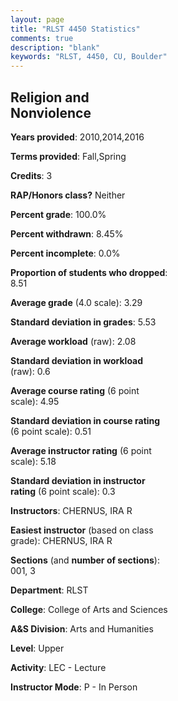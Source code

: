 ```yaml
---
layout: page
title: "RLST 4450 Statistics"
comments: true
description: "blank"
keywords: "RLST, 4450, CU, Boulder"
--- 
```

<head>
<script src="https://ajax.googleapis.com/ajax/libs/jquery/2.1.3/jquery.min.js"></script>
<script src="https://dl.dropboxusercontent.com/s/pc42nxpaw1ea4o9/highcharts.js?dl=0"></script>
<!-- <script src="../assets/js/highcharts.js"></script> -->
<style type="text/css">@font-face {
	font-family: "Bebas Neue";
	src: url(https://www.filehosting.org/file/details/544349/BebasNeue%20Regular.otf) format("opentype");
	}
	h1.Bebas { 
		font-family: "Bebas Neue", Verdana, Tahoma;
	}
</style>
</head>
<body>
	<div id="container" style="float: right; width: 45%; height: 88%; margin-left: 2.5%; margin-right: 2.5%;"></div>
	<script language="JavaScript">
		$(document).ready(function() {
		var chart = {type: 'column'};
		var title = {text: 'Grade Distribution'};
		var xAxis = {categories: ['A','B','C','D','F'],crosshair: true};
		var yAxis = {min: 0,title: {text: 'Percentage'}};
		var tooltip = {headerFormat: '<center><b><span style="font-size:20px">{point.key}</span></b></center>',
		               pointFormat: '<td style="padding:0"><b>{point.y:.1f}%</b></td>',
		               footerFormat: '</table>',shared: true,useHTML: true};
		var plotOptions = {column: {pointPadding: 0.0,borderWidth: 0}};  
		var credits = {enabled: false};var series= [{name: 'Percent',data: [44.19,44.19,11.63,0.0,0.0,]}];
		var json = {};
		json.chart = chart;
		json.title = title;
		json.tooltip = tooltip;
		json.xAxis = xAxis;
		json.yAxis = yAxis;  
		json.series = series;
		json.plotOptions = plotOptions;  
		json.credits = credits;
		$('#container').highcharts(json);
	});
	</script>
</body>
			   
## Religion and Nonviolence

**Years provided**: 2010,2014,2016

**Terms provided**: Fall,Spring

**Credits**: 3

**RAP/Honors class?** Neither

**Percent grade**: 100.0%

**Percent withdrawn**: 8.45%

**Percent incomplete**: 0.0%

**Proportion of students who dropped**: 8.51

**Average grade** (4.0 scale): 3.29

**Standard deviation in grades**: 5.53

**Average workload** (raw): 2.08

**Standard deviation in workload** (raw): 0.6

**Average course rating** (6 point scale): 4.95

**Standard deviation in course rating** (6 point scale): 0.51

**Average instructor rating** (6 point scale): 5.18

**Standard deviation in instructor rating** (6 point scale): 0.3

**Instructors**: CHERNUS, IRA R

**Easiest instructor** (based on class grade): CHERNUS, IRA R

**Sections** (and **number of sections**): 001, 3

**Department**: RLST

**College**: College of Arts and Sciences

**A&S Division**: Arts and Humanities

**Level**: Upper

**Activity**: LEC - Lecture

**Instructor Mode**: P  - In Person